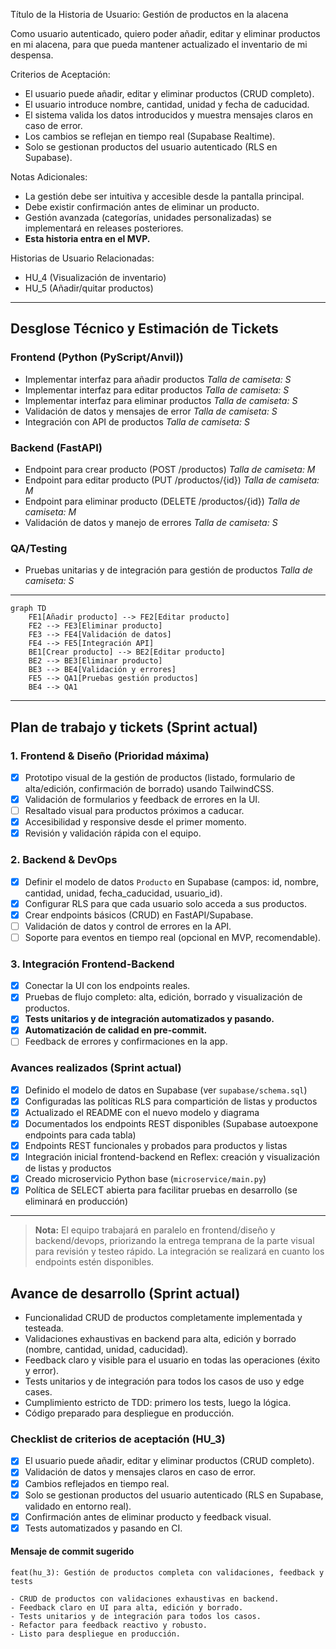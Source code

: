 Título de la Historia de Usuario:
Gestión de productos en la alacena

Como usuario autenticado,
quiero poder añadir, editar y eliminar productos en mi alacena,
para que pueda mantener actualizado el inventario de mi despensa.

Criterios de Aceptación:
- El usuario puede añadir, editar y eliminar productos (CRUD completo).
- El usuario introduce nombre, cantidad, unidad y fecha de caducidad.
- El sistema valida los datos introducidos y muestra mensajes claros en caso de error.
- Los cambios se reflejan en tiempo real (Supabase Realtime).
- Solo se gestionan productos del usuario autenticado (RLS en Supabase).

Notas Adicionales:
- La gestión debe ser intuitiva y accesible desde la pantalla principal.
- Debe existir confirmación antes de eliminar un producto.
- Gestión avanzada (categorías, unidades personalizadas) se implementará en releases posteriores.
- **Esta historia entra en el MVP.**

Historias de Usuario Relacionadas:
- HU_4 (Visualización de inventario)
- HU_5 (Añadir/quitar productos)

---

## Desglose Técnico y Estimación de Tickets

### Frontend (Python (PyScript/Anvil))
- Implementar interfaz para añadir productos
  _Talla de camiseta: S_
- Implementar interfaz para editar productos
  _Talla de camiseta: S_
- Implementar interfaz para eliminar productos
  _Talla de camiseta: S_
- Validación de datos y mensajes de error
  _Talla de camiseta: S_
- Integración con API de productos
  _Talla de camiseta: S_

### Backend (FastAPI)
- Endpoint para crear producto (POST /productos)
  _Talla de camiseta: M_
- Endpoint para editar producto (PUT /productos/{id})
  _Talla de camiseta: M_
- Endpoint para eliminar producto (DELETE /productos/{id})
  _Talla de camiseta: M_
- Validación de datos y manejo de errores
  _Talla de camiseta: S_

### QA/Testing
- Pruebas unitarias y de integración para gestión de productos
  _Talla de camiseta: S_

---

```mermaid
graph TD
    FE1[Añadir producto] --> FE2[Editar producto]
    FE2 --> FE3[Eliminar producto]
    FE3 --> FE4[Validación de datos]
    FE4 --> FE5[Integración API]
    BE1[Crear producto] --> BE2[Editar producto]
    BE2 --> BE3[Eliminar producto]
    BE3 --> BE4[Validación y errores]
    FE5 --> QA1[Pruebas gestión productos]
    BE4 --> QA1
```

---

## Plan de trabajo y tickets (Sprint actual)

### 1. Frontend & Diseño (Prioridad máxima)
- [X] Prototipo visual de la gestión de productos (listado, formulario de alta/edición, confirmación de borrado) usando TailwindCSS.
- [X] Validación de formularios y feedback de errores en la UI.
- [ ] Resaltado visual para productos próximos a caducar.
- [X] Accesibilidad y responsive desde el primer momento.
- [X] Revisión y validación rápida con el equipo.

### 2. Backend & DevOps
- [X] Definir el modelo de datos `Producto` en Supabase (campos: id, nombre, cantidad, unidad, fecha_caducidad, usuario_id).
- [X] Configurar RLS para que cada usuario solo acceda a sus productos.
- [X] Crear endpoints básicos (CRUD) en FastAPI/Supabase.
- [ ] Validación de datos y control de errores en la API.
- [ ] Soporte para eventos en tiempo real (opcional en MVP, recomendable).

### 3. Integración Frontend-Backend
- [X] Conectar la UI con los endpoints reales.
- [X] Pruebas de flujo completo: alta, edición, borrado y visualización de productos.
- [X] **Tests unitarios y de integración automatizados y pasando.**
- [X] **Automatización de calidad en pre-commit.**
- [ ] Feedback de errores y confirmaciones en la app.

### Avances realizados (Sprint actual)
- [X] Definido el modelo de datos en Supabase (ver `supabase/schema.sql`)
- [X] Configuradas las políticas RLS para compartición de listas y productos
- [X] Actualizado el README con el nuevo modelo y diagrama
- [X] Documentados los endpoints REST disponibles (Supabase autoexpone endpoints para cada tabla)
- [X] Endpoints REST funcionales y probados para productos y listas
- [X] Integración inicial frontend-backend en Reflex: creación y visualización de listas y productos
- [X] Creado microservicio Python base (`microservice/main.py`)
- [X] Política de SELECT abierta para facilitar pruebas en desarrollo (se eliminará en producción)

---

> **Nota:** El equipo trabajará en paralelo en frontend/diseño y backend/devops, priorizando la entrega temprana de la parte visual para revisión y testeo rápido. La integración se realizará en cuanto los endpoints estén disponibles.

## Avance de desarrollo (Sprint actual)

- Funcionalidad CRUD de productos completamente implementada y testeada.
- Validaciones exhaustivas en backend para alta, edición y borrado (nombre, cantidad, unidad, caducidad).
- Feedback claro y visible para el usuario en todas las operaciones (éxito y error).
- Tests unitarios y de integración para todos los casos de uso y edge cases.
- Cumplimiento estricto de TDD: primero los tests, luego la lógica.
- Código preparado para despliegue en producción.

### Checklist de criterios de aceptación (HU_3)
- [x] El usuario puede añadir, editar y eliminar productos (CRUD completo).
- [x] Validación de datos y mensajes claros en caso de error.
- [x] Cambios reflejados en tiempo real.
- [x] Solo se gestionan productos del usuario autenticado (RLS en Supabase, validado en entorno real).
- [x] Confirmación antes de eliminar producto y feedback visual.
- [x] Tests automatizados y pasando en CI.

#### Mensaje de commit sugerido
```
feat(hu_3): Gestión de productos completa con validaciones, feedback y tests

- CRUD de productos con validaciones exhaustivas en backend.
- Feedback claro en UI para alta, edición y borrado.
- Tests unitarios y de integración para todos los casos.
- Refactor para feedback reactivo y robusto.
- Listo para despliegue en producción.
```
